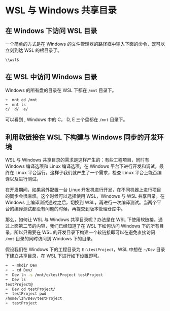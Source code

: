 # WSL 与 Windows 共享目录

## 在 Windows 下访问 WSL 目录

一个简单的方式是在 Windows 的文件管理器的路径框中输入下面的命令，既可以立刻到达 WSL 的根目录了。

``` powershell
\\wsl$
```

## 在 WSL 中访问 Windows 目录

Windows 的所有盘的目录在 WSL 下都在 `/mnt` 目录下。

```bash
➜  mnt cd /mnt
➜  mnt ls
c/  d/  e/
```

可以看到 , Windows 中的 C， D, E 三个盘都在 `/mnt` 目录下。

## 利用软链接在 WSL 下构建与 Windows 同步的开发环境

WSL 与 Windows 共享目录的需求是这样产生的：有些工程项目，同时有 Windows 编译选项和 Linux 编译选项，在 Windows 平台下进行开发和调试，最终在 Linux 平台运行。这样子我们就产生了一个需求，检查 Linux 平台上能否编译以及进行测试。

在开发期间，如果另外配置一台 Linux 开发机进行开发，在不同机器上进行项目的同步会很麻烦。这个时候可以选择使用 WSL，Windows 与 WSL 共享目录。在 Windows 上编译测试通过之后，切换到 WSL，再进行一次编译测试。当两个平台的编译测试都没有问题的时候，再提交到版本管理仓库中。

那么，如何让 WSL 与 Windows 共享目录呢？办法是在 WSL 下使用软链接。通过上面第二节的内容，我们已经知道了在 WSL 下如何访问 Windows 下的所有目录，所以只需要在 WSL 的开发目录下构建一个软链接即可以在避免直接访问 `/mnt` 目录的同时访问到 Windows 下的目录。

假设我们在 Windows 下的工程目录为 `E:\testProject`，WSL 中想在 `~/Dev` 目录下建立共享目录，在 WSL 下进行如下设置即可。

``` bash
➜  ~ mkdir Dev
➜  ~ cd Dev/
➜  Dev ln -s /mnt/e/testProject testProject
➜  Dev ls
testProject@
➜  Dev cd testProject/
➜  testProject pwd
/home/lzh/Dev/testProject
➜  testProject
```



